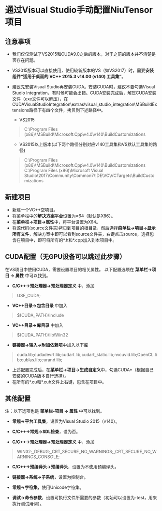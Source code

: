 # 通过Visual Studio手动配置NiuTensor项目

## 注意事项

* 我们仅仅测试了VS2015和CUDA9.0之后的版本，对于之前的版本并不清楚是否存在问题。
* VS2015版本可以直接使用，使用较新版本的VS（如VS2017）时，需要**安装组件“适用于桌面的 VC++ 2015.3 v14.00 (v140) 工具集”**。
* 建议先安装Visual Studio再安装CUDA。安装CUDA时，建议不要勾选Visual Studio Integration，有时候可能会出错。CUDA安装完成后，解压CUDA安装文件（exe文件可以解压），在CUDAVisualStudioIntegration\extras\visual_studio_integration\MSBuildExtensions路径下有四个文件，拷贝到下述路径中。

  * VS2015
  > C:\Program Files (x86)\MSBuild\Microsoft.Cpp\v4.0\v140\BuildCustomizations

  * VS2015以上版本(以下两个路径分别对应v140工具集和VS默认工具集的路径)
  > C:\Program Files (x86)\MSBuild\Microsoft.Cpp\v4.0\v140\BuildCustomizations
  > C:\Program Files (x86)\Microsoft Visual Studio\2017\Community\Common7\IDE\VC\VCTargets\BuildCustomizations

## 新建项目

* 新建一个VC++空项目。
* 将菜单栏中的**解决方案平台**设置为×64（默认是X86）。
* 在**菜单栏->项目->属性**中，将平台设置为X64。
* 将源代码(source文件夹)拷贝到项目的根目录，然后选择**菜单栏->项目->显示所有文件**，解决方案中即可以看到source文件夹，右键点击source，选择包含在项目中，即可将所有的*.h和*.cpp加入到本项目中。

## CUDA配置（无GPU设备可以跳过此步骤）

在VS项目中使用CUDA，需要设置项目的相关属性。
以下配置选项在 **菜单栏->项目 -> 属性** 中可以找到。

* **C/C++->预处理器->预处理器定义** 中，添加

> USE_CUDA;

* **VC++目录->包含目录** 中加入

> $(CUDA_PATH)\include

* **VC++目录->库目录** 中加入 

> $(CUDA_PATH)\lib\Win32

* **链接器->输入->附加依赖项**中加入以下库

> cuda.lib;cudadevrt.lib;cudart.lib;cudart_static.lib;nvcuvid.lib;OpenCL.lib;cublas.lib;curand.lib;

* 上述配置完成后，在**菜单栏->项目->生成自定义**中，勾选CUDA*（根据自己安装的CUDA版本自行选择）。
* 在所有的*.cu和*.cuh文件上右键，包含在项目中。

## 其他配置

注：以下选项也是 **菜单栏-项目 -> 属性** 中可以找到。

* **常规->平台工具集**，设置为Visual Studio 2015（v140）。

* **C/C++->常规->SDL检查**，设为否。

* **C/C++->预处理器->预处理器定义** 中，添加

> WIN32;_DEBUG;_CRT_SECURE_NO_WARNINGS;_CRT_SECURE_NO_WARNINGS_CONSOLE;

* **C/C++->预编译头->预编译头**，设置为不使用预编译头。

* **链接器->系统->子系统**，设置为控制台。

* **常规->字符集**，使用Unicode字符集。

* **调试->命令参数**，设置可执行文件所需要的参数（初始可以设置为-test，用来执行测试用例）。
